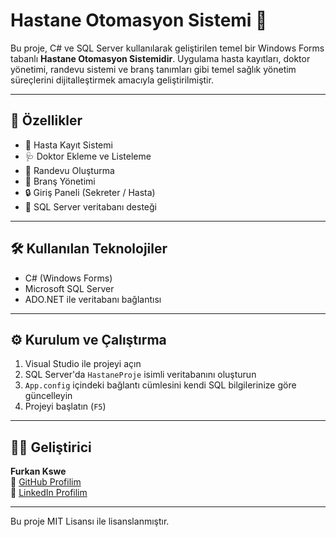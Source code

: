# Hastane Otomasyon Sistemi 🏥

Bu proje, C# ve SQL Server kullanılarak geliştirilen temel bir Windows Forms tabanlı **Hastane Otomasyon Sistemidir**. Uygulama hasta kayıtları, doktor yönetimi, randevu sistemi ve branş tanımları gibi temel sağlık yönetim süreçlerini dijitalleştirmek amacıyla geliştirilmiştir.

---

## 🚀 Özellikler

- 👤 Hasta Kayıt Sistemi
- 🩺 Doktor Ekleme ve Listeleme
- 📅 Randevu Oluşturma
- 🧠 Branş Yönetimi
- 🔒 Giriş Paneli (Sekreter / Hasta)
- 💾 SQL Server veritabanı desteği

---

## 🛠️ Kullanılan Teknolojiler

- C# (Windows Forms)
- Microsoft SQL Server
- ADO.NET ile veritabanı bağlantısı

---

## ⚙️ Kurulum ve Çalıştırma

1. Visual Studio ile projeyi açın
2. SQL Server'da `HastaneProje` isimli veritabanını oluşturun
3. `App.config` içindeki bağlantı cümlesini kendi SQL bilgilerinize göre güncelleyin
4. Projeyi başlatın (`F5`)

---

## 🧑‍💻 Geliştirici

**Furkan Kswe**  
🔗 [GitHub Profilim](https://github.com/Furkn17)  
🔗 [LinkedIn Profilim](https://www.linkedin.com/in/furkan-yılmaz-391703301)

---

Bu proje MIT Lisansı ile lisanslanmıştır.
